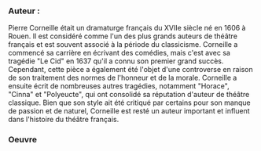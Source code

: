 
### Auteur :

Pierre Corneille était un dramaturge français du XVIIe siècle né en 1606 à Rouen. Il est considéré comme l'un des plus grands auteurs de théâtre français et est souvent associé à la période du classicisme. Corneille a commencé sa carrière en écrivant des comédies, mais c'est avec sa tragédie "Le Cid" en 1637 qu'il a connu son premier grand succès. Cependant, cette pièce a également été l'objet d'une controverse en raison de son traitement des normes de l'honneur et de la morale. Corneille a ensuite écrit de nombreuses autres tragédies, notamment "Horace", "Cinna" et "Polyeucte", qui ont consolidé sa réputation d'auteur de théâtre classique. Bien que son style ait été critiqué par certains pour son manque de passion et de naturel, Corneille est resté un auteur important et influent dans l'histoire du théâtre français.

### Oeuvre 